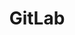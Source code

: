 ---
title: GitLab
description: As a Fullstack Engineer at GitLab, I lead architecture and engineering of about.gitlab.com and run the marketing website as an open source project, optimizing for maximum contributions to both code and content.
link: https://about.gitlab.com
live: true
tags: project
weight: 0
---